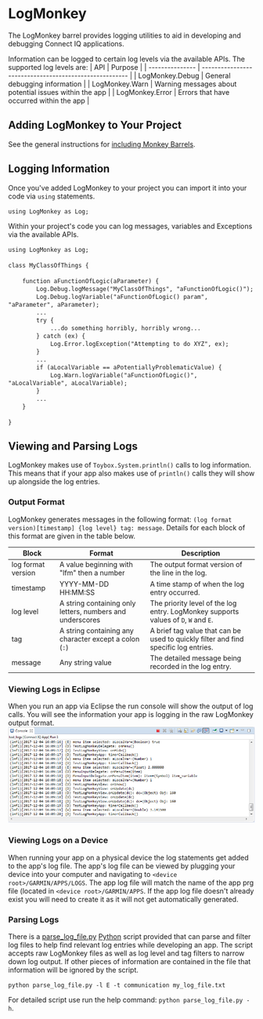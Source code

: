 # LogMonkey

The LogMonkey barrel provides logging utilities to aid in developing and debugging Connect IQ applications.

Information can be logged to certain log levels via the available APIs. The supported log levels are:
| API             | Purpose                                                |
| --------------- | ------------------------------------------------------ |
| LogMonkey.Debug | General debugging information                          |
| LogMonkey.Warn  | Warning messages about potential issues within the app |
| LogMonkey.Error | Errors that have occurred within the app               |

## Adding LogMonkey to Your Project

See the general instructions for [including Monkey Barrels](https://github.com/garmin/connectiq-apps/tree/master/barrels#including-monkey-barrels).

## Logging Information

Once you've added LogMonkey to your project you can import it into your code via `using` statements.
```
using LogMonkey as Log;
```
Within your project's code you can log messages, variables and Exceptions via the available APIs.
```
using LogMonkey as Log;

class MyClassOfThings {

    function aFunctionOfLogic(aParameter) {
        Log.Debug.logMessage("MyClassOfThings", "aFunctionOfLogic()");
        Log.Debug.logVariable("aFunctionOfLogic() param", "aParameter", aParameter);
        ...
        try {
            ...do something horribly, horribly wrong...
        } catch (ex) {
            Log.Error.logException("Attempting to do XYZ", ex);
        }
        ...
        if (aLocalVariable == aPotentiallyProblematicValue) {
            Log.Warn.logVariable("aFunctionOfLogic()", "aLocalVariable", aLocalVariable);
        }
        ...
    }

}
```

## Viewing and Parsing Logs

LogMonkey makes use of `Toybox.System.println()` calls to log information. This means that if your app also makes use of `println()` calls they will show up alongside the log entries.

### Output Format

LogMonkey generates messages in the following format: `(log format version)[timestamp] {log level} tag: message`. Details for each block of this format are given in the table below.

| Block              | Format                                                    | Description                                                                         |
| ------------------ | --------------------------------------------------------- | ----------------------------------------------------------------------------------- |
| log format version | A value beginning with "lfm" then a number                | The output format version of the line in the log.                                   |
| timestamp          | YYYY-MM-DD HH:MM:SS                                       | A time stamp of when the log entry occurred.                                        |
| log level          | A string containing only letters, numbers and underscores | The priority level of the log entry. LogMonkey supports values of `D`, `W` and `E`. |
| tag                | A string containing any character except a colon (`:`)    | A brief tag value that can be used to quickly filter and find specific log entries. |
| message            | Any string value                                          | The detailed message being recorded in the log entry.                               |

### Viewing Logs in Eclipse

When you run an app via Eclipse the run console will show the output of log calls. You will see the information your app is logging in the raw LogMonkey output format.
![Image of run console](run_console.png)

### Viewing Logs on a Device

When running your app on a physical device the log statements get added to the app's log file. The app's log file can be viewed by plugging your device into your computer and navigating to `<device root>/GARMIN/APPS/LOGS`. The app log file will match the name of the app prg file (located in `<device root>/GARMIN/APPS`. If the app log file doesn't already exist you will need to create it as it will not get automatically generated.

### Parsing Logs

There is a [parse_log_file.py](parse_log_file.py) [Python](https://www.python.org/) script provided that can parse and filter log files to help find relevant log entries while developing an app. The script accepts raw LogMonkey files as well as log level and tag filters to narrow down log output. If other pieces of information are contained in the file that information will be ignored by the script.
```
python parse_log_file.py -l E -t communication my_log_file.txt
```
For detailed script use run the help command: `python parse_log_file.py -h`.

